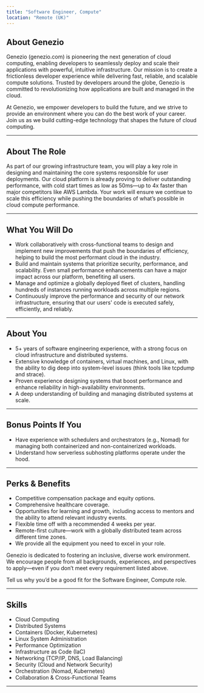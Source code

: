 ```yaml
---
title: "Software Engineer, Compute"
location: "Remote (UK)"
---
```


## About Genezio

Genezio (genezio.com) is pioneering the next generation of cloud computing, enabling developers to seamlessly deploy and scale their applications with powerful, intuitive infrastructure. Our mission is to create a frictionless developer experience while delivering fast, reliable, and scalable compute solutions. Trusted by developers around the globe, Genezio is committed to revolutionizing how applications are built and managed in the cloud.

At Genezio, we empower developers to build the future, and we strive to provide an environment where you can do the best work of your career. Join us as we build cutting-edge technology that shapes the future of cloud computing.

---

## About The Role

As part of our growing infrastructure team, you will play a key role in designing and maintaining the core systems responsible for user deployments. Our cloud platform is already proving to deliver outstanding performance, with cold start times as low as 50ms—up to 4x faster than major competitors like AWS Lambda. Your work will ensure we continue to scale this efficiency while pushing the boundaries of what’s possible in cloud compute performance.

---

## What You Will Do

- Work collaboratively with cross-functional teams to design and implement new improvements that push the boundaries of efficiency, helping to build the most performant cloud in the industry.
- Build and maintain systems that prioritize security, performance, and scalability. Even small performance enhancements can have a major impact across our platform, benefiting all users.
- Manage and optimize a globally deployed fleet of clusters, handling hundreds of instances running workloads across multiple regions.
- Continuously improve the performance and security of our network infrastructure, ensuring that our users' code is executed safely, efficiently, and reliably.

---

## About You

- 5+ years of software engineering experience, with a strong focus on cloud infrastructure and distributed systems.
- Extensive knowledge of containers, virtual machines, and Linux, with the ability to dig deep into system-level issues (think tools like tcpdump and strace).
- Proven experience designing systems that boost performance and enhance reliability in high-availability environments.
- A deep understanding of building and managing distributed systems at scale.

---

## Bonus Points If You

- Have experience with schedulers and orchestrators (e.g., Nomad) for managing both containerized and non-containerized workloads.
- Understand how serverless subhosting platforms operate under the hood.

---

## Perks & Benefits

- Competitive compensation package and equity options.
- Comprehensive healthcare coverage.
- Opportunities for learning and growth, including access to mentors and the ability to attend relevant industry events.
- Flexible time off with a recommended 4 weeks per year.
- Remote-first culture—work with a globally distributed team across different time zones.
- We provide all the equipment you need to excel in your role.

Genezio is dedicated to fostering an inclusive, diverse work environment. We encourage people from all backgrounds, experiences, and perspectives to apply—even if you don’t meet every requirement listed above.

Tell us why you’d be a good fit for the Software Engineer, Compute role.

---

## Skills

- Cloud Computing
- Distributed Systems
- Containers (Docker, Kubernetes)
- Linux System Administration
- Performance Optimization
- Infrastructure as Code (IaC)
- Networking (TCP/IP, DNS, Load Balancing)
- Security (Cloud and Network Security)
- Orchestration (Nomad, Kubernetes)
- Collaboration & Cross-Functional Teams

---
